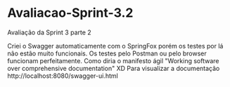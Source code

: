 # Avaliacao-Sprint-3.2
Avaliação da Sprint 3 parte 2

Criei o Swagger automaticamente com o SpringFox porém os testes por lá não estão muito funcionais.
Os testes pelo Postman ou pelo browser funcionam perfeitamente.
Como diria o manifesto ágil "Working software over comprehensive documentation" XD
Para visualizar a documentação http://localhost:8080/swagger-ui.html

